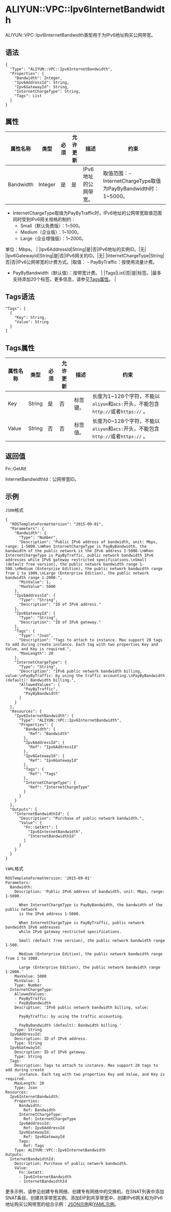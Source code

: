 # ALIYUN::VPC::Ipv6InternetBandwidth

ALIYUN::VPC::Ipv6InternetBandwidth类型用于为IPv6地址购买公网带宽。

## 语法

```
{
  "Type": "ALIYUN::VPC::Ipv6InternetBandwidth",
  "Properties": {
    "Bandwidth": Integer,
    "Ipv6AddressId": String,
    "Ipv6GatewayId": String,
    "InternetChargeType": String,
    "Tags": List
  }
}
```

## 属性

|属性名称|类型|必须|允许更新|描述|约束|
|----|--|--|----|--|--|
|Bandwidth|Integer|是|是|IPv6地址的公网带宽。|取值范围：-   InternetChargeType取值为PayByBandwidth时：1~5000。
-   InternetChargeType取值为PayByTraffic时，IPv6地址的公网带宽取值范围同时受到IPv6网关规格的制约：
    -   Small（默认免费版）：1~500。
    -   Medium（企业版）：1~1000。
    -   Large（企业增强版）：1~2000。

单位：Mbps。 |
|Ipv6AddressId|String|是|否|IPv6地址的实例ID。|无|
|Ipv6GatewayId|String|是|否|IPv6网关的ID。|无|
|InternetChargeType|String|否|否|IPv6公网带宽的计费方式。|取值： -   PayByTraffic：按使用流量计费。
-   PayByBandwidth（默认值）：按带宽计费。 |
|Tags|List|否|是|标签。|最多支持添加20个标签。更多信息，请参见[Tags属性](#section_3qi_zd5_v6i)。 |

## Tags语法

```
"Tags": [
  {
    "Key": String,
    "Value": String
  }
]  
```

## Tags属性

|属性名称|类型|必须|允许更新|描述|约束|
|----|--|--|----|--|--|
|Key|String|是|否|标签键。|长度为1~128个字符，不能以`aliyun`和`acs:`开头，不能包含`http://`或者`https://` 。|
|Value|String|否|否|标签值。|长度为0~128个字符，不能以`aliyun`和`acs:`开头，不能包含`http://`或者`https://` 。|

## 返回值

Fn::GetAtt

InternetBandwidthId：公网带宽ID。

## 示例

`JSON`格式

```
{
  "ROSTemplateFormatVersion": "2015-09-01",
  "Parameters": {
    "Bandwidth": {
      "Type": "Number",
      "Description": "Public IPv6 address of bandwidth, unit: Mbps, range: 1-5000.\nWhen InternetChargeType is PayByBandwidth, the bandwidth of the public network is the IPv6 address 1-5000.\nWhen InternetChargeType is PayByTraffic, public network bandwidth IPv6 addresses while IPv6 gateway restricted specifications.\nSmall (default free version), the public network bandwidth range 1-500.\nMedium (Enterprise Edition), the public network bandwidth range from 1 to 1000.\nLarge (Enterprise Edition), the public network bandwidth range 1-2000.",
      "MinValue": 1,
      "MaxValue": 5000
    },
    "Ipv6AddressId": {
      "Type": "String",
      "Description": "ID of IPv6 address."
    },
    "Ipv6GatewayId": {
      "Type": "String",
      "Description": "ID of IPv6 gateway."
    },
    "Tags": {
      "Type": "Json",
      "Description": "Tags to attach to instance. Max support 20 tags to add during create instance. Each tag with two properties Key and Value, and Key is required.",
      "MaxLength": 20
    },
    "InternetChargeType": {
      "Type": "String",
      "Description": "IPv6 public network bandwidth billing, value:\nPayByTraffic: by using the traffic accounting.\nPayByBandwidth (default): Bandwidth billing.",
      "AllowedValues": [
        "PayByTraffic",
        "PayByBandwidth"
      ]
    }
  },
  "Resources": {
    "Ipv6InternetBandwidth": {
      "Type": "ALIYUN::VPC::Ipv6InternetBandwidth",
      "Properties": {
        "Bandwidth": {
          "Ref": "Bandwidth"
        },
        "Ipv6AddressId": {
          "Ref": "Ipv6AddressId"
        },
        "Ipv6GatewayId": {
          "Ref": "Ipv6GatewayId"
        },
        "Tags": {
          "Ref": "Tags"
        },
        "InternetChargeType": {
          "Ref": "InternetChargeType"
        }
      }
    }
  },
  "Outputs": {
    "InternetBandwidthId": {
      "Description": "Purchase of public network bandwidth.",
      "Value": {
        "Fn::GetAtt": [
          "Ipv6InternetBandwidth",
          "InternetBandwidthId"
        ]
      }
    }
  }
}
```

`YAML`格式

```
ROSTemplateFormatVersion: '2015-09-01'
Parameters:
  Bandwidth:
    Description: 'Public IPv6 address of bandwidth, unit: Mbps, range: 1-5000.

      When InternetChargeType is PayByBandwidth, the bandwidth of the public network
      is the IPv6 address 1-5000.

      When InternetChargeType is PayByTraffic, public network bandwidth IPv6 addresses
      while IPv6 gateway restricted specifications.

      Small (default free version), the public network bandwidth range 1-500.

      Medium (Enterprise Edition), the public network bandwidth range from 1 to 1000.

      Large (Enterprise Edition), the public network bandwidth range 1-2000.'
    MaxValue: 5000
    MinValue: 1
    Type: Number
  InternetChargeType:
    AllowedValues:
    - PayByTraffic
    - PayByBandwidth
    Description: 'IPv6 public network bandwidth billing, value:

      PayByTraffic: by using the traffic accounting.

      PayByBandwidth (default): Bandwidth billing.'
    Type: String
  Ipv6AddressId:
    Description: ID of IPv6 address.
    Type: String
  Ipv6GatewayId:
    Description: ID of IPv6 gateway.
    Type: String
  Tags:
    Description: Tags to attach to instance. Max support 20 tags to add during create
      instance. Each tag with two properties Key and Value, and Key is required.
    MaxLength: 20
    Type: Json
Resources:
  Ipv6InternetBandwidth:
    Properties:
      Bandwidth:
        Ref: Bandwidth
      InternetChargeType:
        Ref: InternetChargeType
      Ipv6AddressId:
        Ref: Ipv6AddressId
      Ipv6GatewayId:
        Ref: Ipv6GatewayId
      Tags:
        Ref: Tags
    Type: ALIYUN::VPC::Ipv6InternetBandwidth
Outputs:
  InternetBandwidthId:
    Description: Purchase of public network bandwidth.
    Value:
      Fn::GetAtt:
      - Ipv6InternetBandwidth
      - InternetBandwidthId
```

更多示例，请参见创建专有网络、创建专有网络中的交换机、在SNAT列表中添加SNAT条目、创建共享带宽实例、添加EIP到共享带宽中、创建IPv6网关和为IPv6地址购买公网带宽的组合示例：[JSON示例](https://github.com/aliyun/ros-templates/tree/master/ResourceTemplates/VPC/JSON/SnatEntry.json)和[YAML示例](https://github.com/aliyun/ros-templates/tree/master/ResourceTemplates/VPC/YAML/SnatEntry.yml)。

